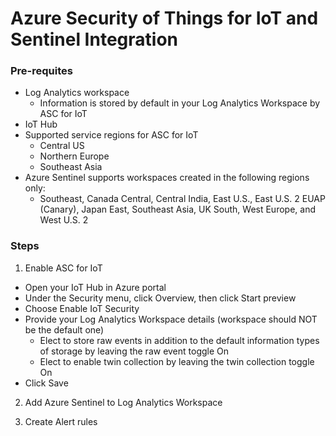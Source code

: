 # Azure Security of Things for IoT and Sentinel Integration

### Pre-requites

* Log Analytics workspace
	* Information is stored by default in your Log Analytics Workspace by ASC for IoT
 * IoT Hub 
 * Supported service regions for ASC for IoT
	* Central US
	* Northern Europe
	* Southeast Asia
 * Azure Sentinel supports  workspaces created in the following regions only:
	* Southeast, Canada Central, Central India, East U.S., East U.S. 2 EUAP (Canary), Japan  East, Southeast Asia, UK South, West Europe, and West U.S. 2    	


### Steps
1. Enable ASC for IoT
* Open your IoT Hub in Azure portal
* Under the Security menu, click Overview, then click Start preview
* Choose Enable IoT Security
* Provide your Log Analytics Workspace details (workspace should NOT be the default one)
	* Elect to store raw events in addition to the default information types of storage by leaving the raw event toggle On
	* Elect to enable twin collection by leaving the twin collection toggle On
* Click Save

2. Add Azure Sentinel to Log Analytics Workspace

3. Create Alert rules


